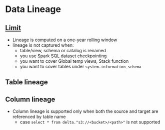 # Data Lineage


## [Limit](https://learn.microsoft.com/en-us/azure/databricks/data-governance/unity-catalog/data-lineage#limitations)
- Lineage is computed on a one-year rolling window
- lineage is not captured when:
  - table/view, schema or catalog is renamed
  - you use Spark SQL dataset checkpointing
  - you want to cover Global temp views, Stack function
  - you want to cover tables under `system.information_schema`

## Table lineage

## Column lineage 
- Column lineage is supported only when both the source and target are referenced by table name
  - case `select * from delta."s3://<bucket>/<path>"` is not supported
